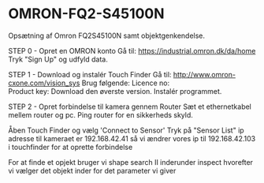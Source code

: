 # OMRON-FQ2-S45100N
Opsætning af Omron FQ2S45100N samt objektgenkendelse.

STEP 0 - Opret en OMRON konto
Gå til: https://industrial.omron.dk/da/home
Tryk "Sign Up" og udfyld data.

STEP 1 - Download og instalér Touch Finder
Gå til: http://www.omron-cxone.com/vision_sys 
Brug følgende:
  Licence no:  
  Product key: 
Download den øverste version.
Instalér programmet.

STEP 2 - Opret forbindelse til kamera gennem Router
Sæt et ethernetkabel mellem router og pc.
Ping router for en sikkerheds skyld.

Åben Touch Finder og vælg 'Connect to Sensor'
Tryk på "Sensor List"
ip adresse til kameraet er 192.168.42.41
så vi ændrer vores ip til 192.168.42.103 i touchfinder for at oprette forbindelse

For at finde et opjekt bruger vi shape search II inderunder inspect
hvorefter vi vælger det objekt inder for det parameter vi giver
